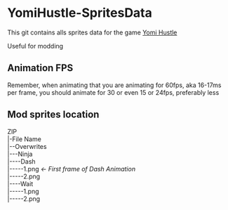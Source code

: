 # YomiHustle-SpritesData

This git contains alls sprites data for the game [Yomi Hustle](https://ivysly.itch.io/yomi-hustle)

Useful for modding

## Animation FPS
Remember, when animating that you are animating for 60fps, aka 16-17ms per frame, you should animate for 30 or even 15 or 24fps, preferably less


## Mod sprites location
ZIP  
|-File Name  
|--Overwrites  
|---Ninja  
|----Dash  
|-----1.png *<- First frame of Dash Animation*  
|-----2.png  
|----Wait  
|-----1.png  
|-----2.png  